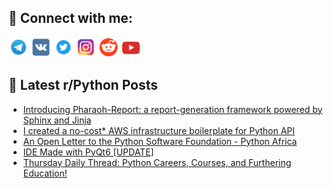 ## 🔎 Connect with me:
[<img src="https://github.com/bullbesh/bullbesh/blob/main/images/Telegram.png" width="32" height="32" />](https://t.me/bullbesh)
[<img src="https://github.com/bullbesh/bullbesh/blob/main/images/VK.png" width="32" height="32" />](https://vk.com/bullbesh)
[<img src="https://github.com/bullbesh/bullbesh/blob/main/images/Twitter.png" width="32" height="32" />](https://twitter.com/bullbesh1)
[<img src="https://github.com/bullbesh/bullbesh/blob/main/images/Instagram.png" width="32" height="32" />](https://www.instagram.com/bullbesh)
[<img src="https://github.com/bullbesh/bullbesh/blob/main/images/Reddit.png" width="32" height="32" />](https://www.reddit.com/user/bullbesh)
[<img src="https://github.com/bullbesh/bullbesh/blob/main/images/YouTube.png" width="32" height="32" />](https://www.youtube.com/channel/UCtfjRs6uzgq5mfm8S06WTcg)

## 📕 Latest r/Python Posts
<!-- BLOG-POST-LIST:START -->
- [Introducing Pharaoh-Report: a report-generation framework powered by Sphinx and Jinja](https://www.reddit.com/r/Python/comments/18crkc5/introducing_pharaohreport_a_reportgeneration/)
- [I created a no-cost* AWS infrastructure boilerplate for Python API](https://www.reddit.com/r/Python/comments/18crgim/i_created_a_nocost_aws_infrastructure_boilerplate/)
- [An Open Letter to the Python Software Foundation - Python Africa](https://www.reddit.com/r/Python/comments/18crae8/an_open_letter_to_the_python_software_foundation/)
- [IDE Made with PyQt6 [UPDATE]](https://www.reddit.com/r/Python/comments/18cqvtk/ide_made_with_pyqt6_update/)
- [Thursday Daily Thread: Python Careers, Courses, and Furthering Education!](https://www.reddit.com/r/Python/comments/18ci6c7/thursday_daily_thread_python_careers_courses_and/)
<!-- BLOG-POST-LIST:END -->
